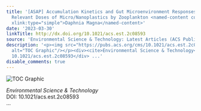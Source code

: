 ```yaml
---
title: '[ASAP] Accumulation Kinetics and Gut Microenvironment Responses to Environmentally
  Relevant Doses of Micro/Nanoplastics by Zooplankton <named-content content-type="genus-species"
  xlink:type="simple">Daphnia Magna</named-content>'
date: '2023-03-30'
linkTitle: http://dx.doi.org/10.1021/acs.est.2c08593
source: 'Environmental Science & Technology: Latest Articles (ACS Publications)'
description: '<p><img src="https://pubs.acs.org/cms/10.1021/acs.est.2c08593/asset/images/medium/es2c08593_0008.gif"
  alt="TOC Graphic"/></p><div><cite>Environmental Science & Technology</cite></div><div>DOI:
  10.1021/acs.est.2c08593</div> ...'
disable_comments: true
---
```

<p><img src="https://pubs.acs.org/cms/10.1021/acs.est.2c08593/asset/images/medium/es2c08593_0008.gif" alt="TOC Graphic"/></p><div><cite>Environmental Science & Technology</cite></div><div>DOI: 10.1021/acs.est.2c08593</div> ...